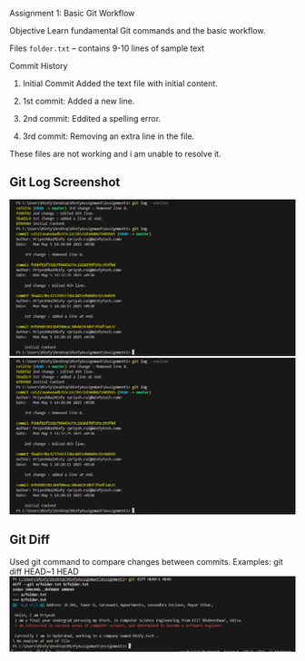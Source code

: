 Assignment 1: Basic Git Workflow

Objective
Learn fundamental Git commands and the basic workflow.

Files
`folder.txt` – contains 9-10 lines of sample text

Commit History
1. Initial Commit
Added the text file with initial content.

2. 1st commit:
Added a new line.

3. 2nd commit:
Eddited a spelling error.

4. 3rd commit:
Removing an extra line in the file.

These files are not working and i am unable to resolve it.

## Git Log Screenshot
![Git Log Output](./ss/gitlog3.png) 
![Git log output](<git_log.png>)

## Git Diff    
Used git command to compare changes between commits. Examples:
git diff HEAD~1 HEAD
![Git log Output](<editcomp.png>)
